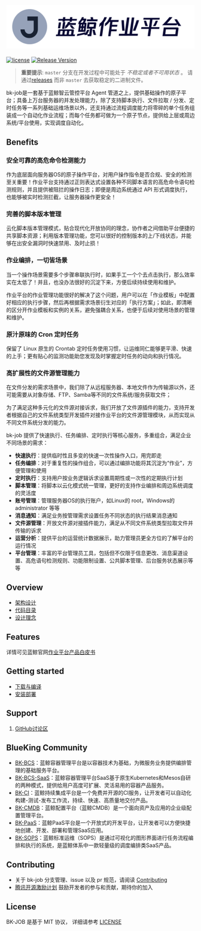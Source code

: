 ![LOGO](docs/resource/img/bk-job.png)
---
[![license](https://img.shields.io/badge/license-mit-brightgreen.svg?style=flat)](https://github.com/Tencent/bk-job/blob/master/LICENSE.txt) [![Release Version](https://img.shields.io/github/v/release/Tencent/bk-job?include_prereleases)](https://github.com/Tencent/bk-job/releases)


> **重要提示**: `master` 分支在开发过程中可能处于 *不稳定或者不可用状态* 。
请通过[releases](https://github.com/tencent/bk-job/releases) 而非 `master` 去获取稳定的二进制文件。

bk-job是一套基于蓝鲸智云管控平台 Agent 管道之上，提供基础操作的原子平台；具备上万台服务器的并发处理能力，除了支持脚本执行、文件拉取 / 分发、定时任务等一系列基础运维场景以外，还支持通过流程调度能力将零碎的单个任务组装成一个自动化作业流程；而每个任务都可做为一个原子节点，提供给上层或周边系统/平台使用，实现调度自动化。

## Benefits

### 安全可靠的高危命令检测能力

作为底层面向服务器OS的原子操作平台，对用户操作指令是否合规、安全的检测至关重要！作业平台支持通过正则表达式设置各种不同脚本语言的高危命令语句检测规则，并且提供被阻拦的操作日志；即便是周边系统通过 API 形式调度执行，也能够被实时检测拦截，让服务器操作更安全！

### 完善的脚本版本管理

云化脚本版本管理模式，贴合现代化开放协同的理念，协作者之间借助平台便捷的共享脚本资源；利用版本管理功能，您可以很好的控制版本的上/下线状态，并能够在出安全漏洞时快速禁用、及时止损！

### 作业编排，一切皆场景

当一个操作场景需要多个步骤串联执行时，如果手工一个个去点击执行，那么效率实在太低了！并且，也没办法很好的沉淀下来，方便后续持续使用和维护。

作业平台的作业管理功能很好的解决了这个问题，用户可以在「作业模板」中配置好相应的执行步骤，然后再根据需求场景衍生对应的「执行方案」；如此，即清晰的区分开作业模板和实例的关系，避免强耦合关系，也便于后续对使用场景的管理和维护。

### 原汁原味的 Cron 定时任务

保留了 Linux 原生的 Crontab 定时任务使用习惯，让运维同仁能够更平滑、快速的上手；更有贴心的监测功能助您发现及时掌握定时任务的动向和执行情况。

### 高扩展性的文件源管理能力

在文件分发的需求场景中，我们除了从远程服务器、本地文件作为传输源以外，还可能需要从对象存储、FTP、Samba等不同的文件系统/服务获取文件；

为了满足这种多元化的文件源对接诉求，我们开放了文件源插件的能力，支持开发者根据自己的文件系统类型开发插件对接作业平台的文件源管理模块，从而实现从不同文件系统分发的能力。


bk-job 提供了快速执行、任务编排、定时执行等核心服务，多重组合，满足企业不同场景的需求：
- **快速执行**：提供临时性且多变的快速一次性操作入口，用完即走
- **任务编排**：对于重复性的操作组合，可以通过编排功能将其沉淀为“作业”，方便管理和使用
- **定时执行**：支持用户按业务逻辑诉求设置周期性或一次性的定期执行计划
- **脚本管理**：将脚本以云化模式统一管理，更好的支持作业编排和周边系统调度的灵活度
- **账号管理**：管理服务器OS的执行账户，如Linux的 root，Windows的 administrator 等等
- **消息通知**：满足业务按管理需求设置任务不同状态的执行结果消息通知
- **文件源管理**：开放文件源对接插件能力，满足从不同文件系统类型拉取文件并传输的诉求
- **运营分析**：提供平台的运营统计数据展示，助力管理员更全方位的了解平台的运行情况
- **平台管理**：丰富的平台管理员工具，包括但不仅限于信息更改、消息渠道设置、高危语句检测规则、功能限制设置、公共脚本管理、后台服务状态展示等等

## Overview

- [架构设计](docs/overview/architecture.md)
- [代码目录](docs/overview/code_framework.md)
- [设计理念](docs/overview/design.md)

## Features

详情可见蓝鲸官网[作业平台产品白皮书](https://bk.tencent.com/docs/document/6.0/125/5748)

## Getting started
- [下载与编译](docs/overview/source_compile.md)
- [安装部署](docs/overview/installation.md)

## Support
1. [GitHub讨论区](https://github.com/Tencent/bk-job/discussions)

## BlueKing Community
- [BK-BCS](https://github.com/Tencent/bk-bcs)：蓝鲸容器管理平台是以容器技术为基础，为微服务业务提供编排管理的基础服务平台。
- [BK-BCS-SaaS](https://github.com/Tencent/bk-bcs-saas)：蓝鲸容器管理平台SaaS基于原生Kubernetes和Mesos自研的两种模式，提供给用户高度可扩展、灵活易用的容器产品服务。
- [BK-CI](https://github.com/Tencent/bk-ci)：蓝鲸持续集成平台是一个免费并开源的CI服务，让开发者可以自动化构建-测试-发布工作流，持续、快速、高质量地交付产品。
- [BK-CMDB](https://github.com/Tencent/bk-cmdb)：蓝鲸配置平台（蓝鲸CMDB）是一个面向资产及应用的企业级配置管理平台。
- [BK-PaaS](https://github.com/Tencent/bk-PaaS)：蓝鲸PaaS平台是一个开放式的开发平台，让开发者可以方便快捷地创建、开发、部署和管理SaaS应用。
- [BK-SOPS](https://github.com/Tencent/bk-sops)：蓝鲸标准运维（SOPS）是通过可视化的图形界面进行任务流程编排和执行的系统，是蓝鲸体系中一款轻量级的调度编排类SaaS产品。

## Contributing
- 关于 bk-job 分支管理、issue 以及 pr 规范，请阅读 [Contributing](CONTRIBUTING.md)
- [腾讯开源激励计划](https://opensource.tencent.com/contribution) 鼓励开发者的参与和贡献，期待你的加入


## License
BK-JOB 是基于 MIT 协议， 详细请参考 [LICENSE](LICENSE.txt)

